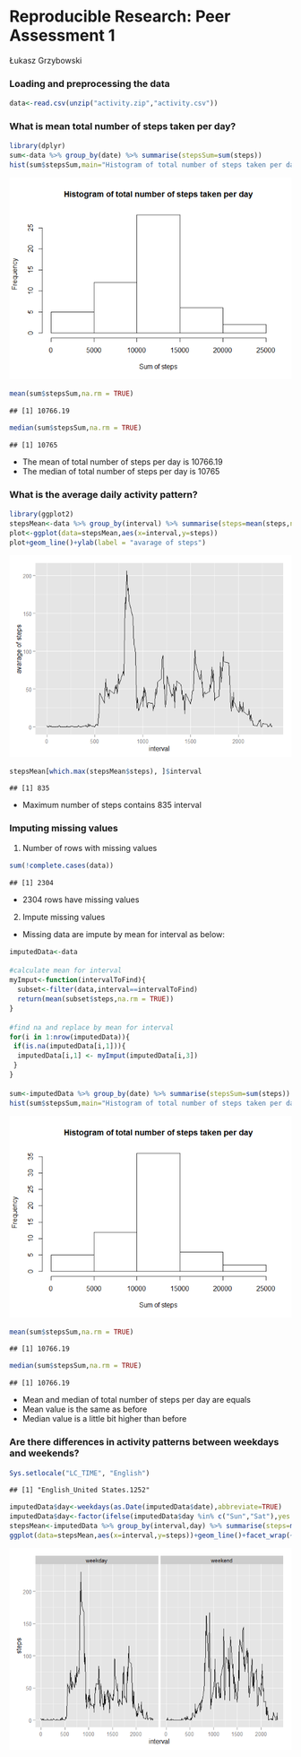# Reproducible Research: Peer Assessment 1
Łukasz Grzybowski  



### Loading and preprocessing the data

```r
data<-read.csv(unzip("activity.zip","activity.csv"))
```

### What is mean total number of steps taken per day?

```r
library(dplyr)
sum<-data %>% group_by(date) %>% summarise(stepsSum=sum(steps))
hist(sum$stepsSum,main="Histogram of total number of steps taken per day",xlab = "Sum of steps")
```

![](PA1_template_files/figure-html/unnamed-chunk-2-1.png) 

```r
mean(sum$stepsSum,na.rm = TRUE)
```

```
## [1] 10766.19
```

```r
median(sum$stepsSum,na.rm = TRUE)
```

```
## [1] 10765
```
-  The mean of total number of steps per day is 10766.19
-  The median of total number of steps per day is 10765

### What is the average daily activity pattern?

```r
library(ggplot2)
stepsMean<-data %>% group_by(interval) %>% summarise(steps=mean(steps,na.rm = TRUE))
plot<-ggplot(data=stepsMean,aes(x=interval,y=steps))
plot+geom_line()+ylab(label = "avarage of steps")
```

![](PA1_template_files/figure-html/unnamed-chunk-3-1.png) 

```r
stepsMean[which.max(stepsMean$steps), ]$interval
```

```
## [1] 835
```
- Maximum number of steps contains 835 interval

### Imputing missing values

1. Number of rows with missing values 

```r
sum(!complete.cases(data))
```

```
## [1] 2304
```
- 2304 rows have missing values

2. Impute missing values
- Missing data are impute by mean for interval as below:

```r
imputedData<-data

#calculate mean for interval
myImput<-function(intervalToFind){
  subset<-filter(data,interval==intervalToFind)
  return(mean(subset$steps,na.rm = TRUE))
}

#find na and replace by mean for interval
for(i in 1:nrow(imputedData)){
 if(is.na(imputedData[i,1])){
  imputedData[i,1] <- myImput(imputedData[i,3])
 }
}

sum<-imputedData %>% group_by(date) %>% summarise(stepsSum=sum(steps))
hist(sum$stepsSum,main="Histogram of total number of steps taken per day",xlab = "Sum of steps")
```

![](PA1_template_files/figure-html/unnamed-chunk-5-1.png) 

```r
mean(sum$stepsSum,na.rm = TRUE)
```

```
## [1] 10766.19
```

```r
median(sum$stepsSum,na.rm = TRUE)  
```

```
## [1] 10766.19
```
- Mean and median of total number of steps per day are equals
- Mean value is the same as before
- Median value is a little bit higher than before


### Are there differences in activity patterns between weekdays and weekends?

```r
Sys.setlocale("LC_TIME", "English")
```

```
## [1] "English_United States.1252"
```

```r
imputedData$day<-weekdays(as.Date(imputedData$date),abbreviate=TRUE)
imputedData$day<-factor(ifelse(imputedData$day %in% c("Sun","Sat"),yes = "weekend",no = "weekday"))
stepsMean<-imputedData %>% group_by(interval,day) %>% summarise(steps=mean(steps,na.rm = TRUE))
ggplot(data=stepsMean,aes(x=interval,y=steps))+geom_line()+facet_wrap(~day)
```

![](PA1_template_files/figure-html/unnamed-chunk-6-1.png) 
